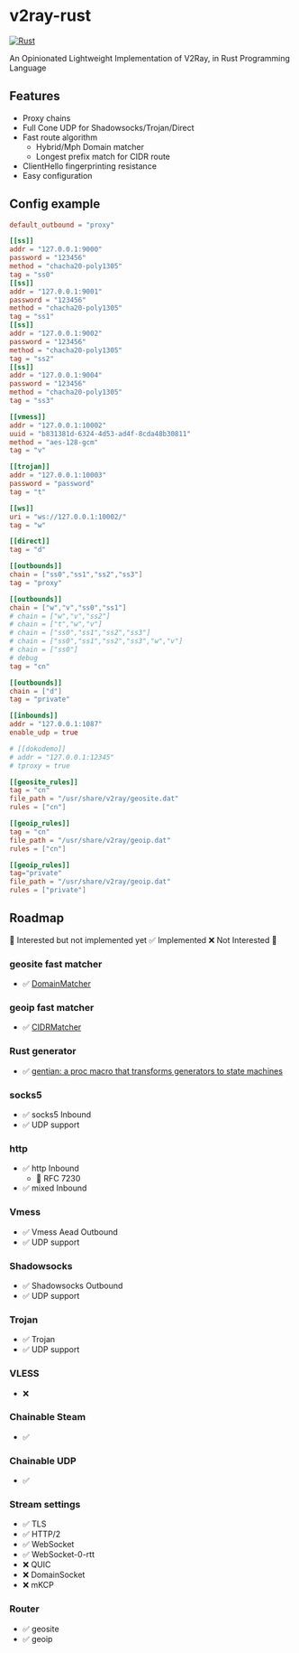 # v2ray-rust
[![Rust](https://github.com/Qv2ray/v2ray-rust/actions/workflows/rust.yml/badge.svg)](https://github.com/Qv2ray/v2ray-rust/actions/workflows/rust.yml)

An Opinionated Lightweight Implementation of V2Ray, in Rust Programming Language


## Features

* Proxy chains
* Full Cone UDP for Shadowsocks/Trojan/Direct
* Fast route algorithm
  * Hybrid/Mph Domain matcher
  * Longest prefix match for CIDR route
* ClientHello fingerprinting resistance
* Easy configuration


## Config example

````toml
default_outbound = "proxy"

[[ss]]
addr = "127.0.0.1:9000"
password = "123456"
method = "chacha20-poly1305"
tag = "ss0"
[[ss]]
addr = "127.0.0.1:9001"
password = "123456"
method = "chacha20-poly1305"
tag = "ss1"
[[ss]]
addr = "127.0.0.1:9002"
password = "123456"
method = "chacha20-poly1305"
tag = "ss2"
[[ss]]
addr = "127.0.0.1:9004"
password = "123456"
method = "chacha20-poly1305"
tag = "ss3"

[[vmess]]
addr = "127.0.0.1:10002"
uuid = "b831381d-6324-4d53-ad4f-8cda48b30811"
method = "aes-128-gcm"
tag = "v"

[[trojan]]
addr = "127.0.0.1:10003"
password = "password"
tag = "t"

[[ws]]
uri = "ws://127.0.0.1:10002/"
tag = "w"

[[direct]]
tag = "d"

[[outbounds]]
chain = ["ss0","ss1","ss2","ss3"]
tag = "proxy"

[[outbounds]]
chain = ["w","v","ss0","ss1"]
# chain = ["w","v","ss2"]
# chain = ["t","w","v"]
# chain = ["ss0","ss1","ss2","ss3"]
# chain = ["ss0","ss1","ss2","ss3","w","v"]
# chain = ["ss0"]
# debug
tag = "cn"

[[outbounds]]
chain = ["d"]
tag = "private"

[[inbounds]]
addr = "127.0.0.1:1087"
enable_udp = true

# [[dokodemo]]
# addr = "127.0.0.1:12345"
# tproxy = true

[[geosite_rules]]
tag = "cn"
file_path = "/usr/share/v2ray/geosite.dat"
rules = ["cn"]

[[geoip_rules]]
tag = "cn"
file_path = "/usr/share/v2ray/geoip.dat"
rules = ["cn"]

[[geoip_rules]]
tag="private"
file_path = "/usr/share/v2ray/geoip.dat"
rules = ["private"]
````

## Roadmap

🚧 Interested but not implemented yet ✅ Implemented ❌ Not Interested 🤔 

### geosite fast matcher
- ✅ [DomainMatcher](https://github.com/Qv2ray/DomainMatcher)

### geoip fast matcher
- ✅ [CIDRMatcher](https://github.com/Qv2ray/CIDRMatcher)

### Rust generator
- ✅ [gentian: a proc macro that transforms generators to state machines](https://crates.io/crates/gentian)

### socks5
- ✅ socks5 Inbound
- ✅ UDP support

### http
- ✅ http Inbound
  - 🚧 RFC 7230
- ✅ mixed Inbound

### Vmess

- ✅ Vmess Aead Outbound
- ✅ UDP support

### Shadowsocks

- ✅ Shadowsocks Outbound
- ✅ UDP support

### Trojan
- ✅ Trojan
- ✅ UDP support

### VLESS
- ❌ 

### Chainable Steam
- ✅

### Chainable UDP
- ✅

### Stream settings

- ✅ TLS
- ✅ HTTP/2
- ✅ WebSocket
- ✅ WebSocket-0-rtt
- ❌ QUIC
- ❌ DomainSocket
- ❌ mKCP

### Router

- ✅ geosite 
- ✅ geoip



